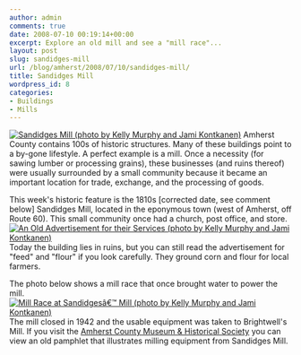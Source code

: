 ```yaml
---
author: admin
comments: true
date: 2008-07-10 00:19:14+00:00
excerpt: Explore an old mill and see a "mill race"...
layout: post
slug: sandidges-mill
url: /blog/amherst/2008/07/10/sandidges-mill/
title: Sandidges Mill
wordpress_id: 8
categories:
- Buildings
- Mills
---
```


[![Sandidges Mill (photo by Kelly Murphy and Jami Kontkanen)](http://www.locohistory.org/blog/amherst/wp-content/uploads/2008/07/sandidge1.jpg)](http://www.locohistory.org/blog/amherst/?attachment_id=12) Amherst County contains 100s of historic structures. Many of these buildings point to a by-gone lifestyle.  A perfect example is a mill. Once a necessity (for sawing lumber or processing grains), these businesses (and ruins thereof) were usually surrounded by a small community because it became an important location for trade, exchange, and the processing of goods.



This week's historic feature is the 1810s [corrected date, see comment below] Sandidges Mill, located in the eponymous town (west of Amherst, off Route 60). This small community once had a church, post office, and store. [![An Old Advertisement for their Services (photo by Kelly Murphy and Jami Kontkanen)](http://www.locohistory.org/blog/amherst/wp-content/uploads/2008/07/sandidge3.jpg)](http://www.locohistory.org/blog/amherst/?attachment_id=14)Today the building lies in ruins, but you can still read the advertisement for "feed" and "flour" if you look carefully. They ground corn and flour for local farmers.

The photo below shows a mill race that once brought water to power the mill. [![Mill Race at Sandidgesâ€™ Mill (photo by Kelly Murphy and Jami Kontkanen)](http://www.locohistory.org/blog/amherst/wp-content/uploads/2008/07/sandidge2.jpg)](http://www.locohistory.org/blog/amherst/?attachment_id=13) The mill closed in 1942 and the usable equipment was taken to Brightwell's Mill. If you visit the [Amherst County Museum & Historical Society](http://members.aol.com/achmuseum/muse/museoct05.html) you can view an old pamphlet that illustrates milling equipment from Sandidges Mill.[ ](http://www.locohistory.org/blog/amherst/?attachment_id=11)
